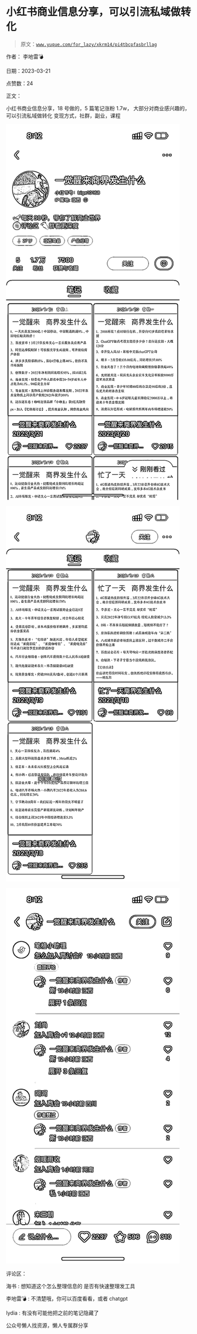 # 小红书商业信息分享，可以引流私域做转化

> 原文：[`www.yuque.com/for_lazy/xkrm14/pi4tbcpfasbrllag`](https://www.yuque.com/for_lazy/xkrm14/pi4tbcpfasbrllag)



作者： 李地雷💣



日期：2023-03-21



点赞数：24



正文：



小红书商业信息分享，18 号做的，5 篇笔记涨粉 1.7w， 大部分对商业感兴趣的，可以引流私域做转化 变现方式，社群，副业，课程



![](img/cb4093455868e8ac493f90330c91f5d2.png)  

![](img/4be7671ab9b634fc270da5bc05e7dabf.png)  

![](img/688ea985c9dc81519665aa63649ace5f.png)  

评论区：



海书 : 想知道这个怎么整理信息的 是否有快速整理发工具



李地雷💣 : 不清楚哦，你可以百度看看，或者 chatgpt



lydia : 有没有可能他把之前的笔记隐藏了



公众号懒人找资源，懒人专属群分享

